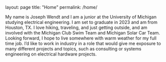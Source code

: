 layout: page
title: "Home"
permalink: /home/

My name is Joseph Wendt and I am a junior at the University of Michigan studying electrical engineering. I am set to graduate in 2023 and am from Houston, TX. I love hiking, traveling, and just getting outside, and am involved with the Michigan Club Swim Team and Michigan Solar Car Team. Looking forward, I hope to live somewhere with warm weather for my full time job. I’d like to work in industry in a role that would give me exposure to many different projects and topics, such as consulting or systems engineering on electrical hardware projects.


